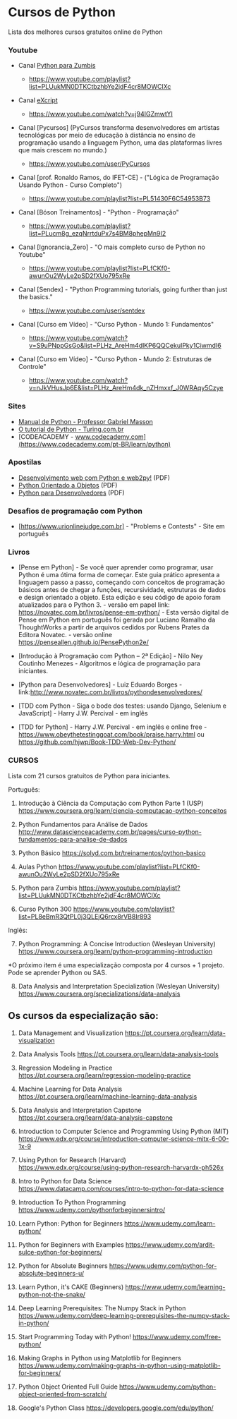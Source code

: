 # Cursos de Python
Lista dos melhores cursos gratuitos online de Python


### Youtube

* Canal [Python para Zumbis](https://www.youtube.com/channel/UCripRddD4BnaMcU833ExuwA)
  * <https://www.youtube.com/playlist?list=PLUukMN0DTKCtbzhbYe2jdF4cr8MOWClXc>

* Canal [eXcript](https://www.youtube.com/channel/UCRu4BNG9k_BRUu-aCYJsgHg)
  * <https://www.youtube.com/watch?v=j94IGZmwtYI>

* Canal [Pycursos] (PyCursos transforma desenvolvedores em artistas tecnológicas
 por meio de educação à distância no ensino de programação usando a linguagem 
 Python, uma das plataformas livres que mais crescem no mundo.)
  * <https://www.youtube.com/user/PyCursos>

* Canal [prof. Ronaldo Ramos, do IFET-CE] - ("Lógica de Programação Usando Python - Curso Completo")
  * <https://www.youtube.com/playlist?list=PL51430F6C54953B73>

* Canal [Bóson Treinamentos] - "Python - Programação"
  * <https://www.youtube.com/playlist?list=PLucm8g_ezqNrrtduPx7s4BM8phepMn9I2>
  
* Canal [Ignorancia_Zero] - "O mais completo curso de Python no Youtube"
  * <https://www.youtube.com/playlist?list=PLfCKf0-awunOu2WyLe2pSD2fXUo795xRe>

* Canal [Sendex] - "Python Programming tutorials, going further than just the basics."
  * <https://www.youtube.com/user/sentdex>
  
* Canal [Curso em Vídeo] - "Curso Python - Mundo 1: Fundamentos"
  * <https://www.youtube.com/watch?v=S9uPNppGsGo&list=PLHz_AreHm4dlKP6QQCekuIPky1CiwmdI6>

* Canal [Curso em Vídeo] - "Curso Python - Mundo 2: Estruturas de Controle"
  * <https://www.youtube.com/watch?v=nJkVHusJp6E&list=PLHz_AreHm4dk_nZHmxxf_J0WRAqy5Czye>

### Sites

* [Manual de Python - Professor Gabriel Masson](http://gmasson.com.br/guia/python.html)
* [O tutorial de Python - Turing.com.br](http://turing.com.br/pydoc/2.7/tutorial/)
* [CODEACADEMY - www.codecademy.com](https://www.codecademy.com/pt-BR/learn/python)

### Apostilas

* [Desenvolvimento web com Python e web2py!](https://dl.dropboxusercontent.com/u/830444/apostila_web2py_basico.pdf) (PDF)
* [Python Orientado a Objetos](http://www.dcc.ufrj.br/~fabiom/mab225/pythonoo.pdf) (PDF)
* [Python para Desenvolvedores](http://ark4n.files.wordpress.com/2010/01/python_para_desenvolvedores_2ed.pdf) (PDF)

### Desafios de programação com Python

* [https://www.urionlinejudge.com.br] - "Problems e Contests" - Site em português

### Livros

* [Pense em Python] - Se você quer aprender como programar, usar Python é uma ótima forma de começar. Este guia prático apresenta a linguagem passo a passo, começando com conceitos de programação básicos antes de chegar a funções, recursividade, estruturas de dados e design orientado a objeto. Esta edição e seu código de apoio foram atualizados para o Python 3. - versão em papel link: <https://novatec.com.br/livros/pense-em-python/> 
                    - Esta versão digital de Pense em Python em português foi gerada por Luciano Ramalho da ThoughtWorks a partir de arquivos cedidos por Rubens Prates da Editora Novatec. - versão online https://penseallen.github.io/PensePython2e/

* [Introdução à Programação com Python – 2ª Edição] -  Nilo Ney Coutinho Menezes - Algoritmos e lógica de programação para iniciantes.

* [Python para Desenvolvedores] -  Luiz Eduardo Borges - link:<http://www.novatec.com.br/livros/pythondesenvolvedores/>

* [TDD com Python - Siga o bode dos testes: usando Django, Selenium e JavaScript] - Harry J.W. Percival - em inglês

* [TDD for Python] - Harry J.W. Percival - em inglês e online free - https://www.obeythetestinggoat.com/book/praise.harry.html ou https://github.com/hjwp/Book-TDD-Web-Dev-Python/

### CURSOS

Lista com 21 cursos gratuitos de Python para iniciantes.

Português:

1. Introdução à Ciência da Computação com Python Parte 1 (USP)
https://www.coursera.org/learn/ciencia-computacao-python-conceitos

2. Python Fundamentos para Análise de Dados
http://www.datascienceacademy.com.br/pages/curso-python-fundamentos-para-analise-de-dados

3. Python Básico
https://solyd.com.br/treinamentos/python-basico

4. Aulas Python 
https://www.youtube.com/playlist?list=PLfCKf0-awunOu2WyLe2pSD2fXUo795xRe

5. Python para Zumbis 
https://www.youtube.com/playlist?list=PLUukMN0DTKCtbzhbYe2jdF4cr8MOWClXc

6. Curso Python 300
https://www.youtube.com/playlist?list=PL8eBmR3QtPL0j3QLEjQ6rcx8rVB8Ir893

Inglês:

7. Python Programming: A Concise Introduction (Wesleyan University)
https://www.coursera.org/learn/python-programming-introduction

*O próximo item é uma especialização composta por 4 cursos + 1 projeto. Pode se aprender Python ou SAS.

8. Data Analysis and Interpretation Specialization (Wesleyan University)
https://www.coursera.org/specializations/data-analysis

## Os cursos da especialização são:

1. Data Management and Visualization
https://pt.coursera.org/learn/data-visualization

2. Data Analysis Tools
https://pt.coursera.org/learn/data-analysis-tools

3. Regression Modeling in Practice
https://pt.coursera.org/learn/regression-modeling-practice

4. Machine Learning for Data Analysis
https://pt.coursera.org/learn/machine-learning-data-analysis

5. Data Analysis and Interpretation Capstone
https://pt.coursera.org/learn/data-analysis-capstone

9. Introduction to Computer Science and Programming Using Python (MIT)
https://www.edx.org/course/introduction-computer-science-mitx-6-00-1x-9

10. Using Python for Research (Harvard)
https://www.edx.org/course/using-python-research-harvardx-ph526x

11. Intro to Python for Data Science
https://www.datacamp.com/courses/intro-to-python-for-data-science

12. Introduction To Python Programming
https://www.udemy.com/pythonforbeginnersintro/

13. Learn Python: Python for Beginners
https://www.udemy.com/learn-python/

14. Python for Beginners with Examples
https://www.udemy.com/ardit-sulce-python-for-beginners/

15. Python for Absolute Beginners
https://www.udemy.com/python-for-absolute-beginners-u/

16. Learn Python, it's CAKE (Beginners)
https://www.udemy.com/learning-python-not-the-snake/

17. Deep Learning Prerequisites: The Numpy Stack in Python
https://www.udemy.com/deep-learning-prerequisites-the-numpy-stack-in-python/

18. Start Programming Today with Python!
https://www.udemy.com/free-python/

19. Making Graphs in Python using Matplotlib for Beginners
https://www.udemy.com/making-graphs-in-python-using-matplotlib-for-beginners/

20. Python Object Oriented Full Guide
https://www.udemy.com/python-object-oriented-from-scratch/

21. Google's Python Class
https://developers.google.com/edu/python/

